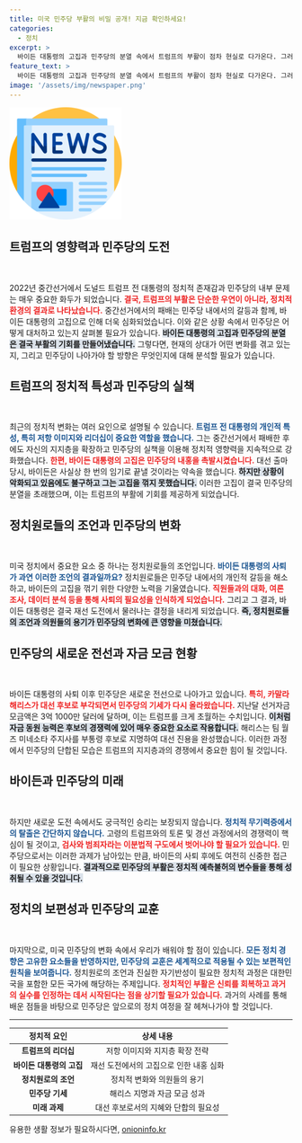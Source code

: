 ```yaml
---
title: 미국 민주당 부활의 비밀 공개! 지금 확인하세요!
categories:
  - 정치
excerpt: >
  바이든 대통령의 고집과 민주당의 분열 속에서 트럼프의 부활이 점차 현실로 다가온다. 그러나 정치 원로들의 직언과 불이익을 무릅쓴 의원들의 용기가 민주당의 반전을 이끌 수 있을까? 
feature_text: >
  바이든 대통령의 고집과 민주당의 분열 속에서 트럼프의 부활이 점차 현실로 다가온다. 그러나 정치 원로들의 직언과 불이익을 무릅쓴 의원들의 용기가 민주당의 반전을 이끌 수 있을까? 
image: '/assets/img/newspaper.png'
---
```


<p><img src="/assets/img/newspaper.png" alt="kimp 속보" /></p>

<h2 data-ke-size="size26">트럼프의 영향력과 민주당의 도전</h2>

<p data-ke-size="size16">&nbsp;</p>

<p data-ke-size="size16">2022년 중간선거에서 도널드 트럼프 전 대통령의 정치적 존재감과 민주당의 내부 문제는 매우 중요한 화두가 되었습니다. <b><span style="color: #ee2323;">결국, 트럼프의 부활은 단순한 우연이 아니라, 정치적 환경의 결과로 나타났습니다.</span></b> 중간선거에서의 패배는 민주당 내에서의 갈등과 함께, 바이든 대통령의 고집으로 인해 더욱 심화되었습니다. 이와 같은 상황 속에서 민주당은 어떻게 대처하고 있는지 살펴볼 필요가 있습니다. <b><span style="background-color: #21538527;">바이든 대통령의 고집과 민주당의 분열은 결국 부활의 기회를 만들어냈습니다.</span></b> 그렇다면, 현재의 상대가 어떤 변화를 겪고 있는지, 그리고 민주당이 나아가야 할 방향은 무엇인지에 대해 분석할 필요가 있습니다.</p>

<h2 data-ke-size="size26">트럼프의 정치적 특성과 민주당의 실책</h2>

<p data-ke-size="size16">&nbsp;</p>

<p data-ke-size="size16">최근의 정치적 변화는 여러 요인으로 설명될 수 있습니다. <b><span style="color: #1a5490;">트럼프 전 대통령의 개인적 특성, 특히 저항 이미지와 리더십이 중요한 역할을 했습니다.</span></b> 그는 중간선거에서 패배한 후에도 자신의 지지층을 확장하고 민주당의 실책을 이용해 정치적 영향력을 지속적으로 강화했습니다. <b><span style="color: #ee2323;">한편, 바이든 대통령의 고집은 민주당의 내홍을 촉발시켰습니다.</span></b> 대선 출마 당시, 바이든은 사실상 한 번의 임기로 끝낼 것이라는 약속을 했습니다. <b><span style="background-color: #21538527;">하지만 상황이 악화되고 있음에도 불구하고 그는 고집을 꺾지 못했습니다.</span></b> 이러한 고집이 결국 민주당의 분열을 초래했으며, 이는 트럼프의 부활에 기회를 제공하게 되었습니다.</p>

<h2 data-ke-size="size26">정치원로들의 조언과 민주당의 변화</h2>

<p data-ke-size="size16">&nbsp;</p>

<p data-ke-size="size16">미국 정치에서 중요한 요소 중 하나는 정치원로들의 조언입니다. <b><span style="color: #1a5490;">바이든 대통령의 사퇴가 과연 이러한 조언의 결과일까요?</span></b> 정치원로들은 민주당 내에서의 개인적 갈등을 해소하고, 바이든의 고집을 꺾기 위한 다양한 노력을 기울였습니다. <b><span style="color: #ee2323;">직원들과의 대화, 여론 조사, 데이터 분석 등을 통해 사퇴의 필요성을 인식하게 되었습니다.</span></b> 그리고 그 결과, 바이든 대통령은 결국 재선 도전에서 물러나는 결정을 내리게 되었습니다. <b><span style="background-color: #21538527;"> 즉, 정치원로들의 조언과 의원들의 용기가 민주당의 변화에 큰 영향을 미쳤습니다.</span></b></p>

<h2 data-ke-size="size26">민주당의 새로운 전선과 자금 모금 현황</h2>

<p data-ke-size="size16">&nbsp;</p>

<p data-ke-size="size16">바이든 대통령의 사퇴 이후 민주당은 새로운 전선으로 나아가고 있습니다. <b><span style="color: #ee2323;">특히, 카말라 해리스가 대선 후보로 부각되면서 민주당의 기세가 다시 올라왔습니다.</span></b> 지난달 선거자금 모금액은 3억 1000만 달러에 달하며, 이는 트럼프를 크게 초월하는 수치입니다. <b><span style="background-color: #21538527;">이처럼 자금 동원 능력은 후보의 경쟁력에 있어 매우 중요한 요소로 작용합니다.</span></b> 해리스는 팀 월즈 미네소타 주지사를 부통령 후보로 지명하여 대선 진용을 완성했습니다. 이러한 과정에서 민주당의 단합된 모습은 트럼프의 지지층과의 경쟁에서 중요한 힘이 될 것입니다.</p>

<h2 data-ke-size="size26">바이든과 민주당의 미래</h2>

<p data-ke-size="size16">&nbsp;</p>

<p data-ke-size="size16">하지만 새로운 도전 속에서도 궁극적인 승리는 보장되지 않습니다. <b><span style="color: #1a5490;">정치적 무기력증에서의 탈출은 간단하지 않습니다.</span></b> 고령의 트럼프와의 토론 및 경선 과정에서의 경쟁력이 핵심이 될 것이고, <b><span style="color: #ee2323;">검사와 범죄자라는 이분법적 구도에서 벗어나야 할 필요가 있습니다.</span></b> 민주당으로서는 이러한 과제가 남아있는 만큼, 바이든의 사퇴 후에도 여전히 신중한 접근이 필요한 상황입니다. <b><span style="background-color: #21538527;">결과적으로 민주당의 부활은 정치적 예측불허의 변수들을 통해 성취될 수 있을 것입니다.</span></b></p>

<h2 data-ke-size="size26">정치의 보편성과 민주당의 교훈</h2>

<p data-ke-size="size16">&nbsp;</p>

<p data-ke-size="size16">마지막으로, 미국 민주당의 변화 속에서 우리가 배워야 할 점이 있습니다. <b><span style="color: #1a5490;">모든 정치 경향은 고유한 요소들을 반영하지만, 민주당의 교훈은 세계적으로 적용될 수 있는 보편적인 원칙을 보여줍니다.</span></b> 정치원로의 조언과 진실한 자기반성이 필요한 정치적 과정은 대한민국을 포함한 모든 국가에 해당하는 주제입니다. <b><span style="color: #ee2323;">정치적인 부활은 신뢰를 회복하고 과거의 실수를 인정하는 데서 시작된다는 점을 상기할 필요가 있습니다.</span></b> 과거의 사례를 통해 배운 점들을 바탕으로 민주당은 앞으로의 정치 여정을 잘 헤쳐나가야 할 것입니다.</p>

<hr>

<table style="width: 100%;">
    <thead>
        <tr>
            <th style="text-align: center;"><b>정치적 요인</b></th>
            <th style="text-align: center;"><b>상세 내용</b></th>
        </tr>
    </thead>
    <tbody>
        <tr>
            <td style="text-align: center; height: 17px;"><b>트럼프의 리더십</b></td>
            <td style="text-align: center; height: 17px;">저항 이미지와 지지층 확장 전략</td>
        </tr>
        <tr>
            <td style="text-align: center; height: 17px;"><b>바이든 대통령의 고집</b></td>
            <td style="text-align: center; height: 17px;">재선 도전에서의 고집으로 인한 내홍 심화</td>
        </tr>
        <tr>
            <td style="text-align: center; height: 17px;"><b>정치원로의 조언</b></td>
            <td style="text-align: center; height: 17px;">정치적 변화와 의원들의 용기</td>
        </tr>
        <tr>
            <td style="text-align: center; height: 17px;"><b>민주당 기세</b></td>
            <td style="text-align: center; height: 17px;">해리스 지명과 자금 모금 성과</td>
        </tr>
        <tr>
            <td style="text-align: center; height: 17px;"><b>미래 과제</b></td>
            <td style="text-align: center; height: 17px;">대선 후보로서의 지혜와 단합의 필요성</td>
        </tr>
    </tbody>
</table>
유용한 생활 정보가 필요하시다면, <a href="https://onioninfo.kr" rel="dofollow">onioninfo.kr</a>


